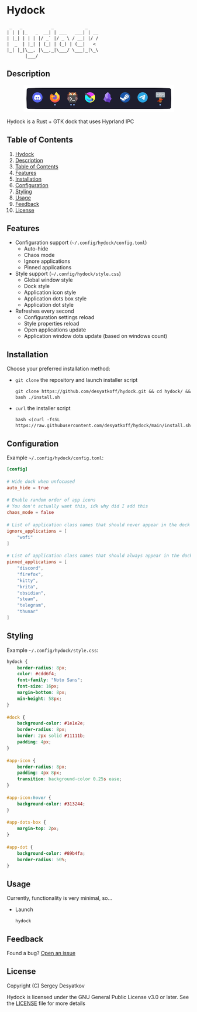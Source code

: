 # Hydock

```
 _   _           _            _    
| | | |_   _  __| | ___   ___| | __
| |_| | | | |/ _` |/ _ \ / __| |/ /
|  _  | |_| | (_| | (_) | (__|   < 
|_| |_|\__, |\__,_|\___/ \___|_|\_\
       |___/                       
```

## Description

<p align="center"><img src="assets/preview.png"/></p>

Hydock is a Rust + GTK dock that uses Hyprland IPC

## Table of Contents

1. [Hydock](#hydock)
2. [Description](#description)
3. [Table of Contents](#table-of-contents)
4. [Features](#features)
5. [Installation](#installation)
6. [Configuration](#configuration)
7. [Styling](#styling)
8. [Usage](#usage)
9. [Feedback](#feedback)
10. [License](#license)

## Features

* Configuration support (`~/.config/hydock/config.toml`)
    + Auto-hide
    + Chaos mode
    + Ignore applications
    + Pinned applications
* Style support (`~/.config/hydock/style.css`)
    + Global window style
    + Dock style
    + Application icon style
    + Application dots box style
    + Application dot style
* Refreshes every second
    + Configuration settings reload
    + Style properties reload
    + Open applications update
    + Application window dots update (based on windows count)

## Installation

Choose your preferred installation method:

* `git clone` the repository and launch installer script
    ```Shell
    git clone https://github.com/desyatkoff/hydock.git && cd hydock/ && bash ./install.sh
    ```
* `curl` the installer script
    ```Shell
    bash <(curl -fsSL https://raw.githubusercontent.com/desyatkoff/hydock/main/install.sh)
    ```

## Configuration

Example `~/.config/hydock/config.toml`:

```TOML
[config]

# Hide dock when unfocused
auto_hide = true

# Enable random order of app icons
# You don't actually want this, idk why did I add this
chaos_mode = false

# List of application class names that should never appear in the dock
ignore_applications = [
    "wofi"
]

# List of application class names that should always appear in the dock
pinned_applications = [
    "discord",
    "firefox",
    "kitty",
    "krita",
    "obsidian",
    "steam",
    "telegram",
    "thunar"
]
```

## Styling

Example `~/.config/hydock/style.css`:

```CSS
hydock {
    border-radius: 8px;
    color: #cdd6f4;
    font-family: "Noto Sans";
    font-size: 16px;
    margin-bottom: 8px;
    min-height: 58px;
}

#dock {
    background-color: #1e1e2e;
    border-radius: 8px;
    border: 2px solid #11111b;
    padding: 4px;
}

#app-icon {
    border-radius: 8px;
    padding: 4px 8px;
    transition: background-color 0.25s ease;
}

#app-icon:hover {
    background-color: #313244;
}

#app-dots-box {
    margin-top: 2px;
}

#app-dot {
    background-color: #89b4fa;
    border-radius: 50%;
}
```

## Usage

Currently, functionality is very minimal, so...

* Launch
    ```Shell
    hydock
    ```

## Feedback  

Found a bug? [Open an issue](https://github.com/desyatkoff/hydock/issues/new)

## License

Copyright (C) Sergey Desyatkov

Hydock is licensed under the GNU General Public License v3.0 or later. See the [LICENSE](LICENSE) file for more details
